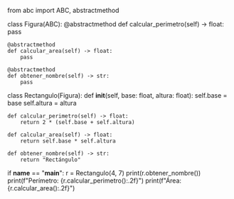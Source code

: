 from abc import ABC, abstractmethod

class Figura(ABC):
    @abstractmethod
    def calcular_perimetro(self) -> float:
        pass

    @abstractmethod
    def calcular_area(self) -> float:
        pass

    @abstractmethod
    def obtener_nombre(self) -> str:
        pass

class Rectangulo(Figura):
    def __init__(self, base: float, altura: float):
        self.base = base
        self.altura = altura

    def calcular_perimetro(self) -> float:
        return 2 * (self.base + self.altura)

    def calcular_area(self) -> float:
        return self.base * self.altura

    def obtener_nombre(self) -> str:
        return "Rectángulo"

if __name__ == "__main__":
    r = Rectangulo(4, 7)
    print(r.obtener_nombre())
    print(f"Perímetro: {r.calcular_perimetro():.2f}")
    print(f"Área: {r.calcular_area():.2f}")
